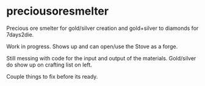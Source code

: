 # preciousoresmelter
Precious ore smelter for gold/silver creation and gold+silver to diamonds for 7days2die.

Work in progress. Shows up and can open/use the Stove as a forge.

Still messing with code for the input and output of the materials.
Gold/silver do show up on crafting list on left.

Couple things to fix before its ready.

